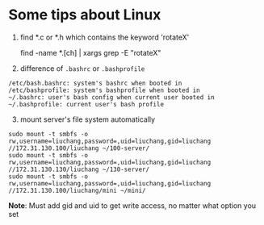 Some tips about Linux
====

1) find  *.c or *.h which contains the keyword 'rotateX'

	find -name *.[ch] | xargs grep -E "rotateX"

2) difference of `.bashrc` or `.bashprofile`

```
/etc/bash.bashrc: system's bashrc when booted in
/etc/bashprofile: system's bashprofile when booted in
~/.bashrc: user's bash config when current user booted in
~/.bashprofile: current user's bash profile
```

3) mount server's file system automatically

```
sudo mount -t smbfs -o rw,username=liuchang,password=,uid=liuchang,gid=liuchang //172.31.130.100/liuchang ~/100-server/
sudo mount -t smbfs -o rw,username=liuchang,password=,uid=liuchang,gid=liuchang //172.31.130.130/liuchang ~/130-server/
sudo mount -t smbfs -o rw,username=liuchang,password=,uid=liuchang,gid=liuchang //172.31.130.100/liuchang/mini ~/mini/
```
**Note**: Must add gid and uid to get write access, no matter what option you set
